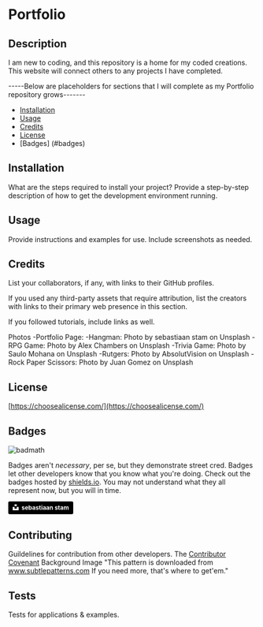# Portfolio

## Description

 I am new to coding, and this repository is a home for my coded creations.
 This website will connect others to any projects I have completed.
 
 -----Below are placeholders for sections that I will complete as my Portfolio repository grows-------
* [Installation](#installation)
* [Usage](#usage)
* [Credits](#credits)
* [License](#license)
* [Badges] (#badges)


## Installation

What are the steps required to install your project? Provide a step-by-step description of how to get the development environment running.


## Usage 

Provide instructions and examples for use. Include screenshots as needed. 


## Credits

List your collaborators, if any, with links to their GitHub profiles.

If you used any third-party assets that require attribution, list the creators with links to their primary web presence in this section.

If you followed tutorials, include links as well.

Photos
    -Portfolio Page: 
        -Hangman: Photo by sebastiaan stam on Unsplash 
        -RPG Game: Photo by Alex Chambers on Unsplash
        -Trivia Game: Photo by Saulo Mohana on Unsplash
        -Rutgers: Photo by AbsolutVision on Unsplash
        -Rock Paper Scissors: Photo by Juan Gomez on Unsplash

## License

[https://choosealicense.com/](https://choosealicense.com/)


## Badges

![badmath](https://img.shields.io/github/languages/top/nielsenjared/badmath)

Badges aren't _necessary_, per se, but they demonstrate street cred. Badges let other developers know that you know what you're doing. Check out the badges hosted by [shields.io](https://shields.io/). You may not understand what they all represent now, but you will in time.

<a style="background-color:black;color:white;text-decoration:none;padding:4px 6px;font-family:-apple-system, BlinkMacSystemFont, &quot;San Francisco&quot;, &quot;Helvetica Neue&quot;, Helvetica, Ubuntu, Roboto, Noto, &quot;Segoe UI&quot;, Arial, sans-serif;font-size:12px;font-weight:bold;line-height:1.2;display:inline-block;border-radius:3px" href="https://unsplash.com/@chillarea?utm_medium=referral&amp;utm_campaign=photographer-credit&amp;utm_content=creditBadge" target="_blank" rel="noopener noreferrer" title="Download free do whatever you want high-resolution photos from sebastiaan stam"><span style="display:inline-block;padding:2px 3px"><svg xmlns="http://www.w3.org/2000/svg" style="height:12px;width:auto;position:relative;vertical-align:middle;top:-2px;fill:white" viewBox="0 0 32 32"><title>unsplash-logo</title><path d="M10 9V0h12v9H10zm12 5h10v18H0V14h10v9h12v-9z"></path></svg></span><span style="display:inline-block;padding:2px 3px">sebastiaan stam</span></a>

## Contributing

Guildelines for contribution from other developers. 
The [Contributor Covenant](https://www.contributor-covenant.org/) 
Background Image
 "This pattern is downloaded from www.subtlepatterns.com 
 If you need more, that's where to get'em."

## Tests

Tests for applications & examples.
